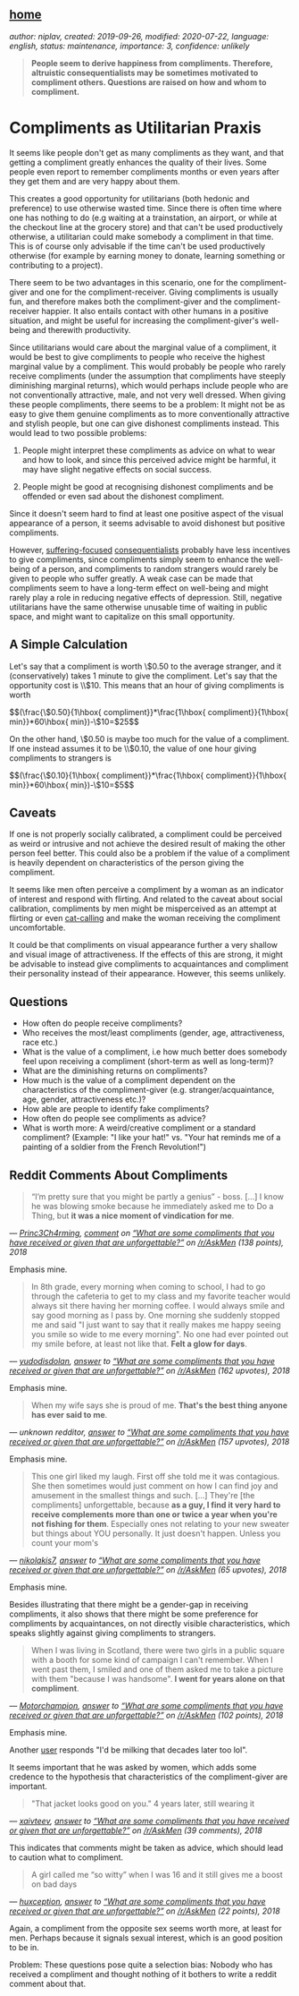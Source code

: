 [home](./index.md)
------------------

*author: niplav, created: 2019-09-26, modified: 2020-07-22, language: english, status: maintenance, importance: 3, confidence: unlikely*

> __People seem to derive happiness from compliments. Therefore,
> altruistic consequentialists may be sometimes motivated to compliment
> others. Questions are raised on how and whom to compliment.__

Compliments as Utilitarian Praxis
=================================

It seems like <!--TODO: source here, perhaps a link to reddit of people
complaining about not getting enough compliments--> people don't get
as many compliments as they want, and that getting a compliment greatly
enhances the quality of their lives. <!--TODO: Again, link to a reddit
thread of people talking about how they remember compliments from years
ago.--> Some people even report to remember compliments months or even
years after they get them and are very happy about them.

This creates a good opportunity for utilitarians (both hedonic and
preference) to use otherwise wasted time. Since there is often time
where one has nothing to do (e.g waiting at a trainstation, an airport,
or while at the checkout line at the grocery store) and that can't
be used productively otherwise, a utilitarian could make somebody a
compliment in that time. This is of course only advisable if the time
can't be used productively otherwise (for example by earning money to
donate, learning something or contributing to a project).

There seem to be two advantages in this scenario, one for the
compliment-giver and one for the compliment-receiver. Giving compliments
is usually fun, and therefore makes both the compliment-giver and
the compliment-receiver happier. It also entails contact with other
humans in a positive situation, and might be useful for increasing the
compliment-giver's well-being and therewith productivity.

Since utilitarians would care about the marginal value of a compliment,
it would be best to give compliments to people who receive the highest
marginal value by a compliment. This would probably be people who rarely
receive compliments (under the assumption that compliments have steeply
diminishing marginal returns), which would perhaps include people who
are not conventionally attractive, male, and not very well dressed.
When giving these people compliments, there seems to be a problem:
It might not be as easy to give them genuine compliments as to more
conventionally attractive and stylish people, but one can give dishonest
compliments instead. This would lead to two possible problems:

1. People might interpret these compliments as advice on what to wear
and how to look, and since this perceived advice might be harmful, it
may have slight negative effects on social success.

2. People might be good at recognising dishonest compliments and
be offended or even sad about the dishonest compliment.

Since it doesn't seem hard to find at least one positive aspect of the
visual appearance of a person, it seems advisable to avoid dishonest
but positive compliments.

However,
[suffering-focused](https://foundational-research.org/the-case-for-suffering-focused-ethics/)
[consequentialists](https://plato.stanford.edu/entries/consequentialism/)
probably have less incentives to give compliments, since compliments
simply seem to enhance the well-being of a person, and compliments to
random strangers would rarely be given to people who suffer greatly. A
weak case can be made that compliments seem to have a long-term effect
on well-being and might rarely play a role in reducing negative effects
of depression. Still, negative utilitarians have the same otherwise
unusable time of waiting in public space, and might want to capitalize
on this small opportunity.

A Simple Calculation
--------------------

Let's say that a compliment is worth \\$0.50 to the average stranger,
and it (conservatively) takes 1 minute to give the compliment. Let's
say that the opportunity cost is \\$10. This means that an hour of giving
compliments is worth

<div>
	$$(\frac{\$0.50}{1\hbox{ compliment}}*\frac{1\hbox{ compliment}}{1\hbox{ min}}*60\hbox{ min})-\$10=$25$$
</div>

On the other hand, \\$0.50 is maybe too much for the value of a compliment.
If one instead assumes it to be \\$0.10, the value of one hour giving
compliments to strangers is

<div>
	$$(\frac{\$0.10}{1\hbox{ compliment}}*\frac{1\hbox{ compliment}}{1\hbox{ min}}*60\hbox{ min})-\$10=$5$$
</div>

Caveats
-------

If one is not properly socially calibrated, a compliment could be
perceived as weird or intrusive and not achieve the desired result of
making the other person feel better. This could also be a problem if
the value of a compliment is heavily dependent on characteristics of
the person giving the compliment.

It seems like men often perceive a compliment
by a woman as an indicator of interest <!-- TODO: read
/usr/local/doc/unread/blackpill/the_misperception_of_sexual_interest_perilloux_et_al_2012.pdf
and quote it--> and respond with flirting. And related
to the caveat about social calibration, compliments by
men might be misperceived as an attempt at flirting or even
[cat-calling](https://en.wikipedia.org/wiki/Street_harassment) and make
the woman receiving the compliment uncomfortable.

It could be that compliments on visual appearance further a very shallow
and visual image of attractiveness. If the effects of this are strong,
it might be advisable to instead give compliments to acquaintances and
compliment their personality instead of their appearance. However, this
seems unlikely.

Questions
---------

* How often do people receive compliments?
* Who receives the most/least compliments (gender, age, attractiveness, race etc.)
* What is the value of a compliment, i.e how much better does somebody feel upon receiving a compliment (short-term as well as long-term)?
* What are the diminishing returns on compliments?
* How much is the value of a compliment dependent on the characteristics of the compliment-giver (e.g. stranger/acquaintance, age, gender, attractiveness etc.)?
* How able are people to identify fake compliments?
* How often do people see compliments as advice?
* What is worth more: A weird/creative compliment or a standard compliment? (Example: "I like your hat!" vs. "Your hat reminds me of a painting of a soldier from the French Revolution!")

Reddit Comments About Compliments
----------------------------------

> “I’m pretty sure that you might be partly a genius” - boss. […]
> I know he was blowing smoke because he immediately asked me to Do a
> Thing, but __it was a nice moment of vindication for me__.

*— [Princ3Ch4rming](https://old.reddit.com/user/Princ3Ch4rming), [comment](https://old.reddit.com/r/AskMen/comments/9ir0rd/what_are_some_compliments_that_you_have_received/e6lq0ff/) on [“What are some compliments that you have received or given that are unforgettable?”](https://old.reddit.com/r/AskMen/comments/9ir0rd/what_are_some_compliments_that_you_have_received/) on [/r/AskMen](https://old.reddit.com/r/AskMen/) (138 points), 2018*

Emphasis mine.

> In 8th grade, every morning when coming to school, I had to go through
> the cafeteria to get to my class and my favorite teacher would always
> sit there having her morning coffee. I would always smile and say good
> morning as I pass by. One morning she suddenly stopped me and said
> "I just want to say that it really makes me happy seeing you smile so
> wide to me every morning". No one had ever pointed out my smile before,
> at least not like that. __Felt a glow for days__.

*— [yudodisdolan](https://old.reddit.com/user/yudodisdolan), [answer](https://old.reddit.com/r/AskMen/comments/9ir0rd/what_are_some_compliments_that_you_have_received/e6lr3cs/) to [“What are some compliments that you have received or given that are unforgettable?”](https://old.reddit.com/r/AskMen/comments/9ir0rd/what_are_some_compliments_that_you_have_received/) on [/r/AskMen](https://old.reddit.com/r/AskMen/) (162 upvotes), 2018*

Emphasis mine.

> When my wife says she is proud of me. __That's the best thing anyone
> has ever said to me__.

*— unknown redditor, [answer](https://old.reddit.com/r/AskMen/comments/9ir0rd/what_are_some_compliments_that_you_have_received/e6lpg1p/) to [“What are some compliments that you have received or given that are unforgettable?”](https://old.reddit.com/r/AskMen/comments/9ir0rd/what_are_some_compliments_that_you_have_received/) on [/r/AskMen](https://old.reddit.com/r/AskMen/) (157 upvotes), 2018*

Emphasis mine.

> This one girl liked my laugh. First off she told me it was
> contagious. She then sometimes would just comment on how I can find
> joy and amusement in the smallest things and such. […] They're [the
> compliments] unforgettable, because __as a guy, I find it very hard to
> receive complements more than one or twice a year when you're not fishing
> for them__. Especially ones not relating to your new sweater but things
> about YOU personally. It just doesn't happen. Unless you count your mom's

*— [nikolakis7](https://old.reddit.com/user/nikolakis7), [answer](https://old.reddit.com/r/AskMen/comments/9ir0rd/what_are_some_compliments_that_you_have_received/e6ltxwt/) to [“What are some compliments that you have received or given that are unforgettable?”](https://old.reddit.com/r/AskMen/comments/9ir0rd/what_are_some_compliments_that_you_have_received/) on [/r/AskMen](https://old.reddit.com/r/AskMen/) (65 upvotes), 2018*

Emphasis mine.

Besides illustrating that there might be a gender-gap in receiving
compliments, it also shows that there might be some preference for
compliments by acquaintances, on not directly visible characteristics,
which speaks slightly against giving compliments to strangers.

> When I was living in Scotland, there were two girls in a public square
with a booth for some kind of campaign I can't remember. When I went
past them, I smiled and one of them asked me to take a picture with them
"because I was handsome". __I went for years alone on that compliment__.

*— [Motorchampion](https://old.reddit.com/user/Motorchampion), [answer](https://old.reddit.com/r/AskMen/comments/9ir0rd/what_are_some_compliments_that_you_have_received/e6lt115/) to [“What are some compliments that you have received or given that are unforgettable?”](https://old.reddit.com/r/AskMen/comments/9ir0rd/what_are_some_compliments_that_you_have_received/) on [/r/AskMen](https://old.reddit.com/r/AskMen/) (102 points), 2018*

Emphasis mine.

Another [user](https://old.reddit.com/user/archon_rising) responds
"I'd be milking that decades later too lol".

It seems important that he was asked by women, which adds some credence
to the hypothesis that characteristics of the compliment-giver are
important.

> "That jacket looks good on you." 4 years later, still wearing it

*— [xaivteev](https://old.reddit.com/user/xaivteev), [answer](https://old.reddit.com/r/AskMen/comments/9ir0rd/what_are_some_compliments_that_you_have_received/e6luike/) to [“What are some compliments that you have received or given that are unforgettable?”](https://old.reddit.com/r/AskMen/comments/9ir0rd/what_are_some_compliments_that_you_have_received/) on [/r/AskMen](https://old.reddit.com/r/AskMen/) (39 comments), 2018*

This indicates that comments might be taken as advice, which should lead
to caution what to compliment.

> A girl called me “so witty” when I was 16 and it still gives me
> a boost on bad days

*— [huxception](https://old.reddit.com/user/huxception), [answer](https://old.reddit.com/r/AskMen/comments/9ir0rd/what_are_some_compliments_that_you_have_received/e6ltl4g/) to [“What are some compliments that you have received or given that are unforgettable?”](https://old.reddit.com/r/AskMen/comments/9ir0rd/what_are_some_compliments_that_you_have_received/) on [/r/AskMen](https://old.reddit.com/r/AskMen/) (22 points), 2018*

Again, a compliment from the opposite sex seems worth more, at least
for men. Perhaps because it signals sexual interest, which is an good
position to be in.

Problem: These questions pose quite a selection bias: Nobody who has
received a compliment and thought nothing of it bothers to write a reddit
comment about that.

<!--TODO: Collect all top-level comments on these threads, analyse them
after mentioning age/gender/race/relative status of the compliment-giver
and the compliment-receiver, and the time-frame of the worth of the
compliment. Compare them. Data source: Reddit search for "compliment",
"best compliment", "top compliment", analyse first 10 threads. Other
datapoints worth considering: was it taken as advice, which situation
(acquaintance, stranger, unknown)-->

<!--
* https://old.reddit.com/r/AskMen/comments/9ir0rd/what_are_some_compliments_that_you_have_received/
* https://old.reddit.com/r/AskMen/comments/a927iv/men_of_reddit_what_are_some_compliments_i_can/
* https://old.reddit.com/r/AskReddit/comments/b62q7x/what_was_a_small_compliment_that_you_have/
* https://old.reddit.com/r/AskMen/comments/aryimh/as_someone_who_thinks_that_guys_dont_get_alot_of/
* https://old.reddit.com/r/AskReddit/comments/5rq1oz/ladies_what_is_a_compliment_men_give_that_you/
* https://old.reddit.com/r/AskMen/comments/51lnum/whats_the_best_compliment_youve_ever_received/
* https://old.reddit.com/r/AskReddit/comments/cflyop/what_is_the_best_compliment_youve_ever_received/
* https://old.reddit.com/r/AskReddit/comments/cc8h6j/whats_the_best_compliment_youve_ever_received/
* https://old.reddit.com/r/MensLib/comments/ct1msm/men_appreciate_compliments_and_dont_receive_them/
* https://books.google.de/books?hl=de&lr=&id=2bxHAAAAQBAJ&oi=fnd&pg=PA3&dq=compliment&ots=PTVzpD6ViM&sig=jeHizky7xuYFRKhix-iPUosxkn8&redir_esc=y#v=onepage&q=compliment&f=false
-->

<!--TODO: personal experience with giving compliments to strangers-->
